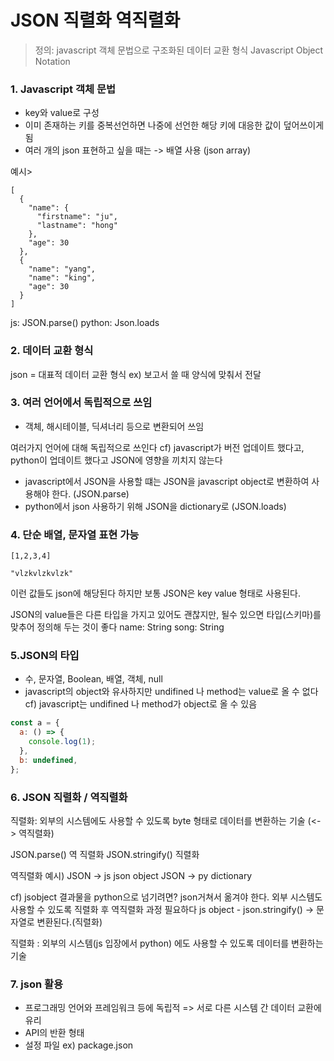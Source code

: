 # JSON 직렬화 역직렬화

> 정의: javascript 객체 문법으로 구조화된 데이터 교환 형식
> Javascript Object Notation

### 1. Javascript 객체 문법

- key와 value로 구성
- 이미 존재하는 키를 중복선언하면 나중에 선언한 해당 키에 대응한 값이 덮어쓰이게 됨
- 여러 개의 json 표현하고 싶을 때는 -> 배열 사용 (json array)

예시>

```
[
  {
    "name": {
      "firstname": "ju",
      "lastname": "hong"
    },
    "age": 30
  },
  {
    "name": "yang",
    "name": "king",
    "age": 30
  }
]
```

js: JSON.parse()
python: Json.loads

### 2. 데이터 교환 형식

json = 대표적 데이터 교환 형식
ex) 보고서 쓸 때 양식에 맞춰서 전달

### 3. 여러 언어에서 **독립적으로** 쓰임

- 객체, 해시테이블, 딕셔너리 등으로 변환되어 쓰임

여러가지 언어에 대해 독립적으로 쓰인다
cf) javascript가 버전 업데이트 했다고, python이 업데이트 했다고 JSON에 영향을 끼치지 않는다

- javascript에서 JSON을 사용할 떄는 JSON을 javascript object로 변환하여 사용해야 한다. (JSON.parse)
- python에서 json 사용하기 위해 JSON을 dictionary로 (JSON.loads)

### 4. 단순 배열, 문자열 표현 가능

```
[1,2,3,4]
```

```
"vlzkvlzkvlzk"
```

이런 값들도 json에 해당된다
하지만 보통 JSON은 key value 형태로 사용된다.

JSON의 value들은 다른 타입을 가지고 있어도 괜찮지만,
될수 있으면 타입(스키마)를 맞추어 정의해 두는 것이 좋다
name: String
song: String

### 5.JSON의 타입

- 수, 문자열, Boolean, 배열, 객체, null
- javascript의 object와 유사하지만
  undifined 나 method는 value로 올 수 없다
  cf) javascript는 undifined 나 method가 object로 올 수 있음

```javascript
const a = {
  a: () => {
    console.log(1);
  },
  b: undefined,
};
```

### 6. JSON 직렬화 / 역직렬화

직렬화: 외부의 시스템에도 사용할 수 있도록 byte 형태로 데이터를 변환하는 기술 (<-> 역직렬화)

JSON.parse() 역 직렬화
JSON.stringify() 직렬화

역직렬화 예시)
JSON -> js json object
JSON -> py dictionary

cf) jsobject 결과물을 python으로 넘기려면? json거쳐서 옮겨야 한다.
외부 시스템도 사용할 수 있도록 직렬화 후 역직렬화 과정 필요하다
js object - json.stringify() -> 문자열로 변환된다.(직렬화)

직렬화 : 외부의 시스템(js 입장에서 python) 에도 사용할 수 있도록 데이터를 변환하는 기술

### 7. json 활용

- 프로그래밍 언어와 프레임워크 등에 독립적 => 서로 다른 시스템 간 데이터 교환에 유리
- API의 반환 형태
- 설정 파일
  ex) package.json
